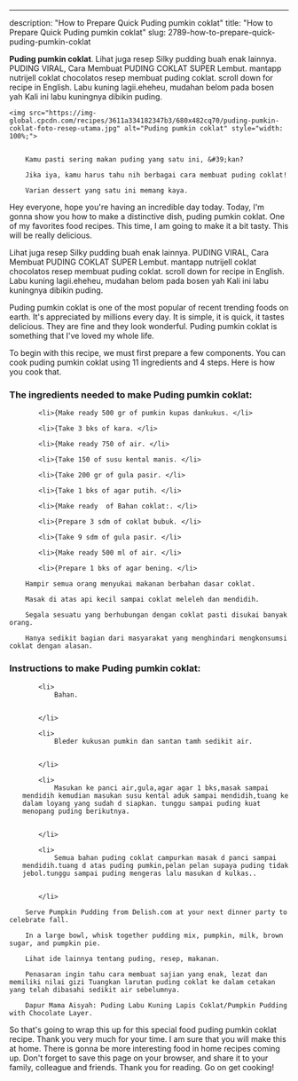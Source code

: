 ---
description: "How to Prepare Quick Puding pumkin coklat"
title: "How to Prepare Quick Puding pumkin coklat"
slug: 2789-how-to-prepare-quick-puding-pumkin-coklat

<p>
	<strong>Puding pumkin coklat</strong>. 
	Lihat juga resep Silky pudding buah enak lainnya. PUDING VIRAL, Cara Membuat PUDING COKLAT SUPER Lembut. mantapp nutrijell coklat chocolatos resep membuat puding coklat. scroll down for recipe in English. Labu kuning lagii.eheheu, mudahan belom pada bosen yah Kali ini labu kuningnya dibikin puding.
</p>
<p>
	
	<img src="https://img-global.cpcdn.com/recipes/3611a334182347b3/680x482cq70/puding-pumkin-coklat-foto-resep-utama.jpg" alt="Puding pumkin coklat" style="width: 100%;">
	
	
		Kamu pasti sering makan puding yang satu ini, &#39;kan?
	
		Jika iya, kamu harus tahu nih berbagai cara membuat puding coklat!
	
		Varian dessert yang satu ini memang kaya.
	
</p>
<p>
	Hey everyone, hope you're having an incredible day today. Today, I'm gonna show you how to make a distinctive dish, puding pumkin coklat. One of my favorites food recipes. This time, I am going to make it a bit tasty. This will be really delicious.
</p>
	
<p>
	Lihat juga resep Silky pudding buah enak lainnya. PUDING VIRAL, Cara Membuat PUDING COKLAT SUPER Lembut. mantapp nutrijell coklat chocolatos resep membuat puding coklat. scroll down for recipe in English. Labu kuning lagii.eheheu, mudahan belom pada bosen yah Kali ini labu kuningnya dibikin puding.
</p>
<p>
	Puding pumkin coklat is one of the most popular of recent trending foods on earth. It's appreciated by millions every day. It is simple, it is quick, it tastes delicious. They are fine and they look wonderful. Puding pumkin coklat is something that I've loved my whole life.
</p>

<p>
To begin with this recipe, we must first prepare a few components. You can cook puding pumkin coklat using 11 ingredients and 4 steps. Here is how you cook that.
</p>

<h3>The ingredients needed to make Puding pumkin coklat:</h3>

<ol>
	
		<li>{Make ready 500 gr of pumkin kupas dankukus. </li>
	
		<li>{Take 3 bks of kara. </li>
	
		<li>{Make ready 750 of air. </li>
	
		<li>{Take 150 of susu kental manis. </li>
	
		<li>{Take 200 gr of gula pasir. </li>
	
		<li>{Take 1 bks of agar putih. </li>
	
		<li>{Make ready  of Bahan coklat:. </li>
	
		<li>{Prepare 3 sdm of coklat bubuk. </li>
	
		<li>{Take 9 sdm of gula pasir. </li>
	
		<li>{Make ready 500 ml of air. </li>
	
		<li>{Prepare 1 bks of agar bening. </li>
	
</ol>
<p>
	
		Hampir semua orang menyukai makanan berbahan dasar coklat.
	
		Masak di atas api kecil sampai coklat meleleh dan mendidih.
	
		Segala sesuatu yang berhubungan dengan coklat pasti disukai banyak orang.
	
		Hanya sedikit bagian dari masyarakat yang menghindari mengkonsumsi coklat dengan alasan.
	
</p>

<h3>Instructions to make Puding pumkin coklat:</h3>

<ol>
	
		<li>
			Bahan.
			
			
		</li>
	
		<li>
			Bleder kukusan pumkin dan santan tamh sedikit air.
			
			
		</li>
	
		<li>
			Masukan ke panci air,gula,agar agar 1 bks,masak sampai mendidih kemudian masukan susu kental aduk sampai mendidih,tuang ke dalam loyang yang sudah d siapkan. tunggu sampai puding kuat menopang puding berikutnya.
			
			
		</li>
	
		<li>
			Semua bahan puding coklat campurkan masak d panci sampai mendidih.tuang d atas puding pumkin,pelan pelan supaya puding tidak jebol.tunggu sampai puding mengeras lalu masukan d kulkas..
			
			
		</li>
	
</ol>

<p>
	
		Serve Pumpkin Pudding from Delish.com at your next dinner party to celebrate fall.
	
		In a large bowl, whisk together pudding mix, pumpkin, milk, brown sugar, and pumpkin pie.
	
		Lihat ide lainnya tentang puding, resep, makanan.
	
		Penasaran ingin tahu cara membuat sajian yang enak, lezat dan memiliki nilai gizi Tuangkan larutan puding coklat ke dalam cetakan yang telah dibasahi sedikit air sebelumnya.
	
		Dapur Mama Aisyah: Puding Labu Kuning Lapis Coklat/Pumpkin Pudding with Chocolate Layer.
	
</p>

<p>
	So that's going to wrap this up for this special food puding pumkin coklat recipe. Thank you very much for your time. I am sure that you will make this at home. There is gonna be more interesting food in home recipes coming up. Don't forget to save this page on your browser, and share it to your family, colleague and friends. Thank you for reading. Go on get cooking!
</p>
